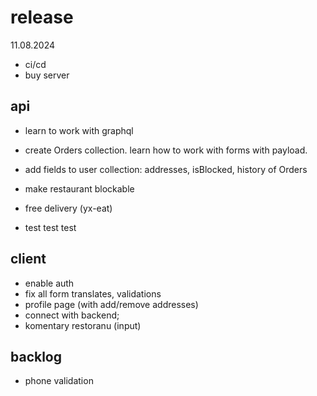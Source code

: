 # release

11.08.2024

- ci/cd
- buy server

## api

- learn to work with graphql
- create Orders collection. learn how to work with forms with payload.
- add fields to user collection: addresses, isBlocked, history of Orders

- make restaurant blockable
- free delivery (yx-eat)

- test test test

## client

- enable auth
- fix all form translates, validations
- profile page (with add/remove addresses)
- connect with backend;
- komentary restoranu (input)

## backlog

- phone validation

